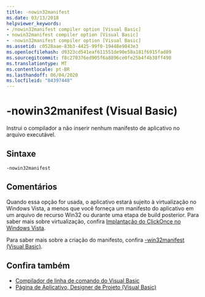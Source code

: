 ```yaml
---
title: -nowin32manifest
ms.date: 03/13/2018
helpviewer_keywords:
- /nowin32manifest compiler option [Visual Basic]
- nowin32manifest compiler option [Visual Basic]
- -nowin32manifest compiler option [Visual Basic]
ms.assetid: c0528aae-83b3-4425-99f0-19448e9843e3
ms.openlocfilehash: d9323cd541eaf611551de90e58a181f6915fad89
ms.sourcegitcommit: f8c270376ed905f6a8896ce0fe25b4f4b38ff498
ms.translationtype: MT
ms.contentlocale: pt-BR
ms.lasthandoff: 06/04/2020
ms.locfileid: "84397448"
---
```

# <a name="-nowin32manifest-visual-basic"></a>-nowin32manifest (Visual Basic)
Instrui o compilador a não inserir nenhum manifesto de aplicativo no arquivo executável.  
  
## <a name="syntax"></a>Sintaxe  
  
```console  
-nowin32manifest  
```  
  
## <a name="remarks"></a>Comentários  
 Quando essa opção for usada, o aplicativo estará sujeito à virtualização no Windows Vista, a menos que você forneça um manifesto do aplicativo em um arquivo de recurso Win32 ou durante uma etapa de build posterior. Para saber mais sobre virtualização, confira [Implantação do ClickOnce no Windows Vista](/visualstudio/deployment/clickonce-deployment-on-windows-vista).  
  
 Para saber mais sobre a criação do manifesto, confira [-win32manifest (Visual Basic)](win32manifest.md).  
  
## <a name="see-also"></a>Confira também

- [Compilador de linha de comando do Visual Basic](index.md)
- [Página de Aplicativo, Designer de Projeto (Visual Basic)](/visualstudio/ide/reference/application-page-project-designer-visual-basic)
